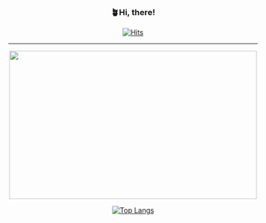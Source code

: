 <div align="center">
   
   ### 🪴Hi, there! 
[![Hits](https://hits.seeyoufarm.com/api/count/incr/badge.svg?url=https%3A%2F%2Fgithub.com%2Flnahyun&count_bg=%23DECBBB&title_bg=%23B89F8B&icon=&icon_color=%23FFFFFF&title=hits&edge_flat=false)](https://hits.seeyoufarm.com)



---


<a href="https://github.com/devxb/gitanimals">
<img
  src="https://render.gitanimals.org/farms/lnahyun"
  width="500"
  height="300"
/>
</a>


[![Top Langs](https://github-readme-stats.vercel.app/api/top-langs/?username=lnahyun&layout=donut)](https://github.com/anuraghazra/github-readme-stats)




</div>
